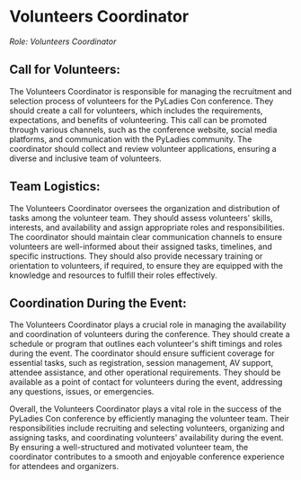 # Volunteers Coordinator

*Role: Volunteers Coordinator*

## Call for Volunteers:

The Volunteers Coordinator is responsible for managing the recruitment and
selection process of volunteers for the PyLadies Con conference. They should
create a call for volunteers, which includes the requirements, expectations,
and benefits of volunteering. This call can be promoted through various
channels, such as the conference website, social media platforms, and
communication with the PyLadies community. The coordinator should collect and
review volunteer applications, ensuring a diverse and inclusive team of
volunteers.

## Team Logistics:

The Volunteers Coordinator oversees the organization and distribution of tasks
among the volunteer team. They should assess volunteers' skills, interests, and
availability and assign appropriate roles and responsibilities. The coordinator
should maintain clear communication channels to ensure volunteers are
well-informed about their assigned tasks, timelines, and specific instructions.
They should also provide necessary training or orientation to volunteers, if
required, to ensure they are equipped with the knowledge and resources to
fulfill their roles effectively.

## Coordination During the Event:

The Volunteers Coordinator plays a crucial role in managing the availability
and coordination of volunteers during the conference. They should create
a schedule or program that outlines each volunteer's shift timings and roles
during the event. The coordinator should ensure sufficient coverage for
essential tasks, such as registration, session management, AV support, attendee
assistance, and other operational requirements. They should be available as
a point of contact for volunteers during the event, addressing any questions,
issues, or emergencies.


Overall, the Volunteers Coordinator plays a vital role in the success of the
PyLadies Con conference by efficiently managing the volunteer team. Their
responsibilities include recruiting and selecting volunteers, organizing and
assigning tasks, and coordinating volunteers' availability during the event. By
ensuring a well-structured and motivated volunteer team, the coordinator
contributes to a smooth and enjoyable conference experience for attendees and
organizers.

